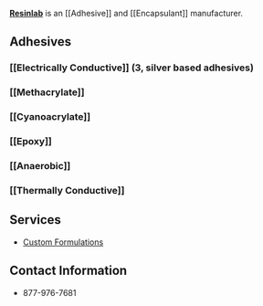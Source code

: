 [**Resinlab**](http://www.resinlab.com/?gclid=COfi-_vAwsgCFVFefgodZtUH9Q) is an [[Adhesive]] and [[Encapsulant]] manufacturer.

## Adhesives
### [[Electrically Conductive]] (3, silver based adhesives)
### [[Methacrylate]]
### [[Cyanoacrylate]]
### [[Epoxy]]
### [[Anaerobic]]
### [[Thermally Conductive]]


## Services
* [Custom Formulations](http://www.resinlab.com/services/custom-formulations)

## Contact Information
* 877-976-7681